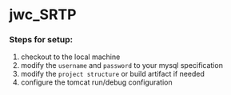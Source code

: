 # jwc_SRTP

### Steps for setup:

1. checkout to the local machine
2. modify the `username` and `password` to your mysql specification
3. modify the `project structure` or build artifact if needed
4. configure the tomcat run/debug configuration